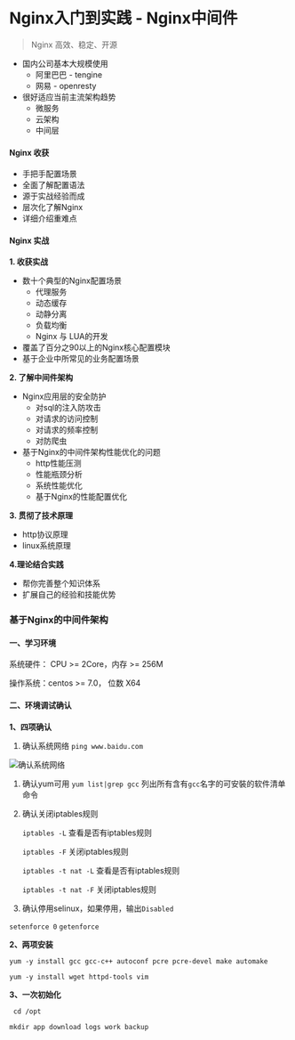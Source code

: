 # Nginx入门到实践 - Nginx中间件

> Nginx 高效、稳定、开源

- 国内公司基本大规模使用
  - 阿里巴巴 - tengine
  - 网易 - openresty
- 很好适应当前主流架构趋势
  - 微服务
  - 云架构
  - 中间层

#### Nginx 收获

- 手把手配置场景
- 全面了解配置语法
- 源于实战经验而成
- 层次化了解Nginx
- 详细介绍重难点

#### Nginx 实战

**1. 收获实战**

- 数十个典型的Nginx配置场景
  - 代理服务
  - 动态缓存
  - 动静分离
  - 负载均衡
  - Nginx 与 LUA的开发
- 覆盖了百分之90以上的Nginx核心配置模块
- 基于企业中所常见的业务配置场景

**2. 了解中间件架构**

- Nginx应用层的安全防护
  - 对sql的注入防攻击
  - 对请求的访问控制
  - 对请求的频率控制
  - 对防爬虫
- 基于Nginx的中间件架构性能优化的问题
  - http性能压测
  - 性能瓶颈分析
  - 系统性能优化
  - 基于Nginx的性能配置优化

**3. 贯彻了技术原理**

- http协议原理
- linux系统原理

**4.理论结合实践**

- 帮你完善整个知识体系
- 扩展自己的经验和技能优势





### 基于Nginx的中间件架构

#### 一、学习环境

系统硬件： CPU >= 2Core，内存 >= 256M

操作系统：centos >= 7.0， 位数 X64

#### 二、环境调试确认

**1、四项确认**

1. 确认系统网络  `ping www.baidu.com`

![确认系统网络](https://ws3.sinaimg.cn/large/006tNbRwgy1fx0xeskdjfj30x403ct9k.jpg)

1. 确认yum可用 
   `yum list|grep gcc`  列出所有含有`gcc`名字的可安裝的软件清单命令

2. 确认关闭iptables规则 

   `iptables -L`   查看是否有iptables规则

   `iptables -F`   关闭iptables规则

   `iptables -t nat -L`  查看是否有iptables规则

   `iptables -t nat -F` 关闭iptables规则

3. 确认停用selinux，如果停用，输出`Disabled`

`setenforce 0`
`getenforce` 



**2、两项安装**

`yum -y install gcc gcc-c++ autoconf pcre pcre-devel make automake `

`yum -y install wget httpd-tools vim`

**3、一次初始化**

` cd /opt`

`mkdir app download logs work backup`
























